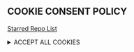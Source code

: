 ## COOKIE CONSENT POLICY

<a href="https://github.com/jhadev?tab=stars">Starred Repo List</a>

<details>
  <summary>ACCEPT ALL COOKIES</summary>
  <details>
    <summary>ACCEPT ALL COOKIES</summary>
      <details>
      <summary>ACCEPT ALL COOKIES</summary>
           <details>
        <summary>ACCEPT ALL COOKIES</summary>
                <details>
        <summary>ACCEPT ALL COOKIES</summary>
                      <details>
            <summary>ACCEPT ALL COOKIES</summary>
            <p>YUM</p>
            <p>
            <a href="https://blog.logrocket.com/javascript-developer-guide-browser-cookies/" target=_blank>
              <img src="https://blog.logrocket.com/wp-content/uploads/2021/09/understanding-javascript-browser-cookies.png" alt='js cookies'
              </a>
            </p>
          </details>
  </details>
  </details>
   </details>
 </details>
  
   
      
      
       
     
 


